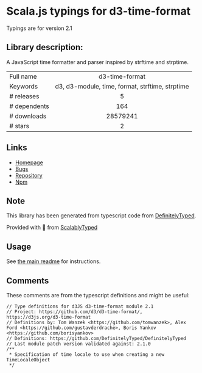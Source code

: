 
# Scala.js typings for d3-time-format

Typings are for version 2.1

 ## Library description:
A JavaScript time formatter and parser inspired by strftime and strptime.

|                    |                 |
| ------------------ | :-------------: |
| Full name          | d3-time-format |
| Keywords           | d3, d3-module, time, format, strftime, strptime |
| # releases         | 5 |
| # dependents       | 164 |
| # downloads        | 28579241 |
| # stars            | 2 |

## Links
- [Homepage](https://d3js.org/d3-time-format/)
- [Bugs](https://github.com/d3/d3-time-format/issues)
- [Repository](https://github.com/d3/d3-time-format)
- [Npm](https://www.npmjs.com/package/d3-time-format)
    


## Note
This library has been generated from typescript code from [DefinitelyTyped](https://definitelytyped.org).

Provided with :purple_heart: from [ScalablyTyped](https://github.com/oyvindberg/ScalablyTyped)

## Usage
See [the main readme](../../readme.md) for instructions.

## Comments

These comments are from the typescript definitions and might be useful:
```
// Type definitions for d3JS d3-time-format module 2.1
// Project: https://github.com/d3/d3-time-format/, https://d3js.org/d3-time-format
// Definitions by: Tom Wanzek <https://github.com/tomwanzek>, Alex Ford <https://github.com/gustavderdrache>, Boris Yankov <https://github.com/borisyankov>
// Definitions: https://github.com/DefinitelyTyped/DefinitelyTyped
// Last module patch version validated against: 2.1.0
/**
 * Specification of time locale to use when creating a new TimeLocaleObject
 */

```

